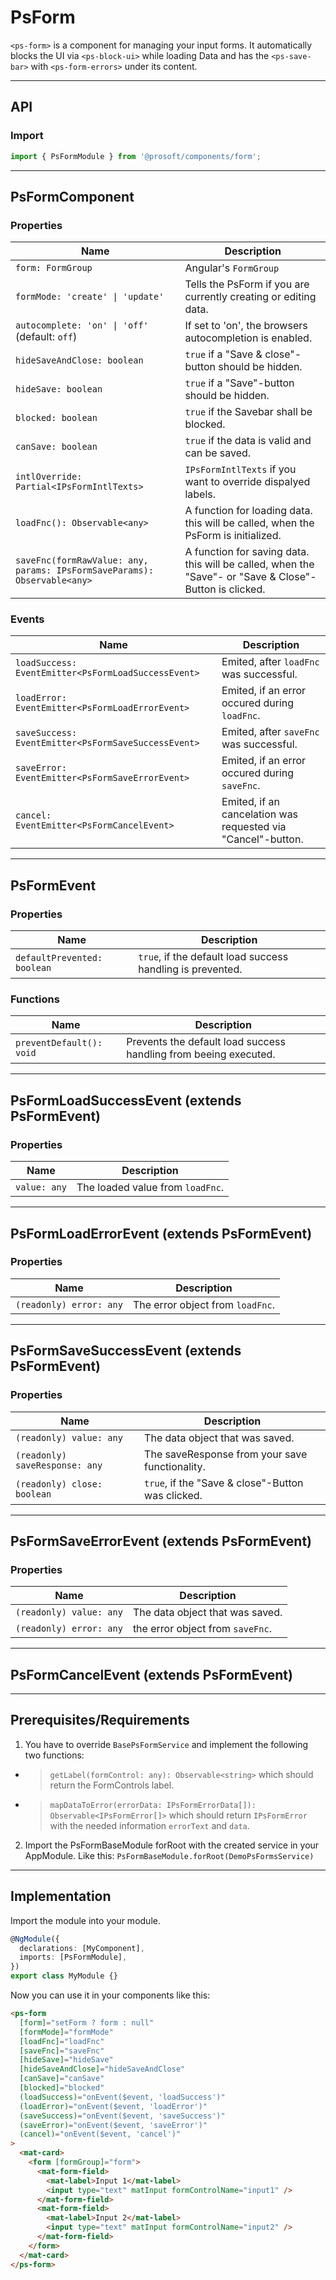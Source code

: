 <link href="style.css" rel="stylesheet"></link>

# PsForm <a name="PsForm"></a>

`<ps-form>` is a component for managing your input forms. It automatically blocks the UI via `<ps-block-ui>` while loading Data and has the `<ps-save-bar>` with `<ps-form-errors>` under its content.

---

## API <a name="PsFormApi"></a>

### Import <a name="PsFormmport"></a>

```ts | js
import { PsFormModule } from '@prosoft/components/form';
```

---

## PsFormComponent <a name="PsFormComponent"></a>

### Properties <a name="PsFormComponentProperties"></a>

| Name                                                                     | Description                                                                                            |
| ------------------------------------------------------------------------ | ------------------------------------------------------------------------------------------------------ |
| `form: FormGroup`                                                        | Angular's `FormGroup`                                                                                  |
| `formMode: 'create' \| 'update'`                                         | Tells the PsForm if you are currently creating or editing data.                                        |
| `autocomplete: 'on' \| 'off'` (default: `off`)                           | If set to 'on', the browsers autocompletion is enabled.                                                |
| `hideSaveAndClose: boolean`                                              | `true` if a "Save & close"-button should be hidden.                                                    |
| `hideSave: boolean`                                                      | `true` if a "Save"-button should be hidden.                                                            |
| `blocked: boolean`                                                       | `true` if the Savebar shall be blocked.                                                                |
| `canSave: boolean`                                                       | `true` if the data is valid and can be saved.                                                          |
| `intlOverride: Partial<IPsFormIntlTexts>`                                | `IPsFormIntlTexts` if you want to override dispalyed labels.                                           |
| `loadFnc(): Observable<any>`                                             | A function for loading data. this will be called, when the PsForm is initialized.                      |
| `saveFnc(formRawValue: any, params: IPsFormSaveParams): Observable<any>` | A function for saving data. this will be called, when the "Save"- or "Save & Close"-Button is clicked. |

### Events <a name="PsFormComponentEvents"></a>

| Name                                                | Description                                                  |
| --------------------------------------------------- | ------------------------------------------------------------ |
| `loadSuccess: EventEmitter<PsFormLoadSuccessEvent>` | Emited, after `loadFnc` was successful.                      |
| `loadError: EventEmitter<PsFormLoadErrorEvent>`     | Emited, if an error occured during `loadFnc`.                |
| `saveSuccess: EventEmitter<PsFormSaveSuccessEvent>` | Emited, after `saveFnc` was successful.                      |
| `saveError: EventEmitter<PsFormSaveErrorEvent>`     | Emited, if an error occured during `saveFnc`.                |
| `cancel: EventEmitter<PsFormCancelEvent>`           | Emited, if an cancelation was requested via "Cancel"-button. |

---

## PsFormEvent <a name="PsFormEvent"></a>

### Properties <a name="PsFormEventProperties"></a>

| Name                        | Description                                                |
| --------------------------- | ---------------------------------------------------------- |
| `defaultPrevented: boolean` | `true`, if the default load success handling is prevented. |

### Functions <a name="PsFormEventFunctions"></a>

| Name                     | Description                                                      |
| ------------------------ | ---------------------------------------------------------------- |
| `preventDefault(): void` | Prevents the default load success handling from beeing executed. |

---

## PsFormLoadSuccessEvent (extends PsFormEvent) <a name="PsFormLoadSuccessEvent"></a>

### Properties <a name="PsFormLoadSuccessEventProperties"></a>

| Name         | Description                      |
| ------------ | -------------------------------- |
| `value: any` | The loaded value from `loadFnc`. |

---

## PsFormLoadErrorEvent (extends PsFormEvent) <a name="PsFormLoadErrorEvent"></a>

### Properties <a name="PsFormLoadErrorEventProperties"></a>

| Name                    | Description                      |
| ----------------------- | -------------------------------- |
| `(readonly) error: any` | The error object from `loadFnc`. |

---

## PsFormSaveSuccessEvent (extends PsFormEvent) <a name="PsFormSaveSuccessEvent"></a>

### Properties <a name="PsFormSaveSuccessEventProperties"></a>

| Name                           | Description                                       |
| ------------------------------ | ------------------------------------------------- |
| `(readonly) value: any`        | The data object that was saved.                   |
| `(readonly) saveResponse: any` | The saveResponse from your save functionality.    |
| `(readonly) close: boolean`    | `true`, if the "Save & close"-Button was clicked. |

---

## PsFormSaveErrorEvent (extends PsFormEvent) <a name="PsFormSaveErrorEvent"></a>

### Properties <a name="PsFormSaveErrorEventProperties"></a>

| Name                    | Description                      |
| ----------------------- | -------------------------------- |
| `(readonly) value: any` | The data object that was saved.  |
| `(readonly) error: any` | the error object from `saveFnc`. |

---

## PsFormCancelEvent (extends PsFormEvent) <a name="PsFormCancelEvent"></a>

---

## Prerequisites/Requirements <a name="PsFormRequirements"></a>

1. You have to override `BasePsFormService` and implement the following two functions:

- > `getLabel(formControl: any): Observable<string>` which should return the FormControls label.
- > `mapDataToError(errorData: IPsFormErrorData[]): Observable<IPsFormError[]>` which should return `IPsFormError` with the needed information `errorText` and `data`.

2. Import the PsFormBaseModule forRoot with the created service in your AppModule. Like this:
   `PsFormBaseModule.forRoot(DemoPsFormsService)`

---

## Implementation <a name="PsFormImplementation"></a>

Import the module into your module.

```ts | js
@NgModule({
  declarations: [MyComponent],
  imports: [PsFormModule],
})
export class MyModule {}
```

Now you can use it in your components like this:

```html
<ps-form
  [form]="setForm ? form : null"
  [formMode]="formMode"
  [loadFnc]="loadFnc"
  [saveFnc]="saveFnc"
  [hideSave]="hideSave"
  [hideSaveAndClose]="hideSaveAndClose"
  [canSave]="canSave"
  [blocked]="blocked"
  (loadSuccess)="onEvent($event, 'loadSuccess')"
  (loadError)="onEvent($event, 'loadError')"
  (saveSuccess)="onEvent($event, 'saveSuccess')"
  (saveError)="onEvent($event, 'saveError')"
  (cancel)="onEvent($event, 'cancel')"
>
  <mat-card>
    <form [formGroup]="form">
      <mat-form-field>
        <mat-label>Input 1</mat-label>
        <input type="text" matInput formControlName="input1" />
      </mat-form-field>
      <mat-form-field>
        <mat-label>Input 2</mat-label>
        <input type="text" matInput formControlName="input2" />
      </mat-form-field>
    </form>
  </mat-card>
</ps-form>
```
